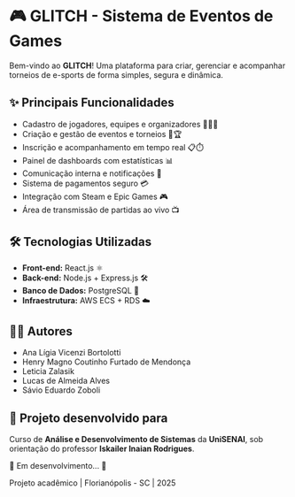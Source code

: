 # 🎮 GLITCH - Sistema de Eventos de Games

Bem-vindo ao **GLITCH**! Uma plataforma para criar, gerenciar e acompanhar torneios de e-sports de forma simples, segura e dinâmica.

## ✨ Principais Funcionalidades
- Cadastro de jogadores, equipes e organizadores 🧑‍💻👥
- Criação e gestão de eventos e torneios 🎯🏆
- Inscrição e acompanhamento em tempo real 📋⏱️
- Painel de dashboards com estatísticas 📊
- Comunicação interna e notificações 🔔
- Sistema de pagamentos seguro 💳
- Integração com Steam e Epic Games 🎮
- Área de transmissão de partidas ao vivo 📺

## 🛠 Tecnologias Utilizadas
- **Front-end:** React.js ⚛️
- **Back-end:** Node.js + Express.js 🛠️
- **Banco de Dados:** PostgreSQL 🐘
- **Infraestrutura:** AWS ECS + RDS ☁️

## 👨‍💻 Autores
- Ana Lígia Vicenzi Bortolotti
- Henry Magno Coutinho Furtado de Mendonça
- Leticia Zalasik
- Lucas de Almeida Alves
- Sávio Eduardo Zoboli


## 📍 Projeto desenvolvido para


Curso de **Análise e Desenvolvimento de Sistemas** da **UniSENAI**, sob orientação do professor **Iskailer Inaian Rodrigues**.


🚧 Em desenvolvimento... 🚧




Projeto acadêmico | Florianópolis - SC | 2025

